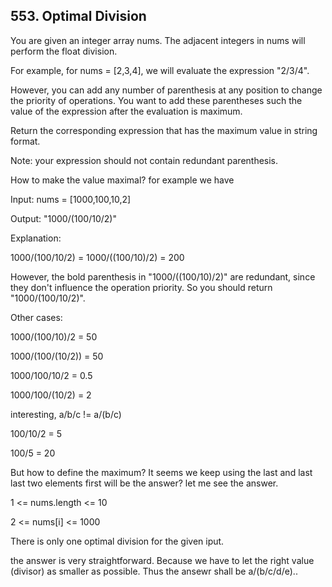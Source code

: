 ## 553. Optimal Division

You are given an integer array nums. The adjacent integers in nums will perform the float division.

For example, for nums = [2,3,4], we will evaluate the expression "2/3/4".

However, you can add any number of parenthesis at any position to change the priority of operations. You want to add these parentheses such the value of the expression after the evaluation is maximum.

Return the corresponding expression that has the maximum value in string format.

Note: your expression should not contain redundant parenthesis.

How to make the value maximal? for example we have

Input: nums = [1000,100,10,2]

Output: "1000/(100/10/2)"

Explanation:

1000/(100/10/2) = 1000/((100/10)/2) = 200

However, the bold parenthesis in "1000/((100/10)/2)" are redundant, since they don't influence the operation priority. So you should return 
"1000/(100/10/2)".

Other cases:

1000/(100/10)/2 = 50

1000/(100/(10/2)) = 50

1000/100/10/2 = 0.5

1000/100/(10/2) = 2

interesting, a/b/c != a/(b/c)

100/10/2 = 5

100/5 = 20

But how to define the maximum? It seems we keep using the last and last last two elements first will be the answer? let me see the answer.

1 <= nums.length <= 10

2 <= nums[i] <= 1000

There is only one optimal division for the given iput.

the answer is very straightforward. Because we have to let the right value (divisor) as smaller as possible. Thus the ansewr shall be a/(b/c/d/e)..

